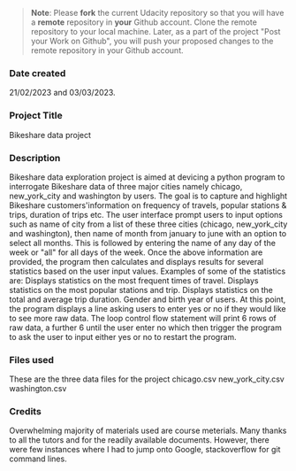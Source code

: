 >**Note**: Please **fork** the current Udacity repository so that you will have a **remote** repository in **your** Github account. Clone the remote repository to your local machine. Later, as a part of the project "Post your Work on Github", you will push your proposed changes to the remote repository in your Github account.

### Date created
21/02/2023 and 03/03/2023.

### Project Title
Bikeshare data project

### Description
Bikeshare data exploration project is aimed at devicing a python program to interrogate Bikeshare data of three major cities namely chicago, new_york_city and washington by users. The goal is to capture and highlight Bikeshare customers'information on frequency of travels, popular stations & trips, duration of trips etc.
The user interface prompt users to input options such as name of city from a list of these three cities (chicago, new_york_city and washington), then name of month from january to june with an option to select all months. This is followed by entering the name of any day of the week or "all" for all days of the week.
Once the above information are provided, the program then calculates and displays results for several statistics based on the user input values. Examples of some of the statistics are:
Displays statistics on the most frequent times of travel.
Displays statistics on the most popular stations and trip.
Displays statistics on the total and average trip duration.
Gender and birth year of users.
At this point, the program displays a line asking users to enter yes or no if they would like to see more raw data. The loop control flow statement will print 6 rows of raw data, a further 6 until the user enter no which then trigger the program to ask the user to input either yes or no to restart the program.

### Files used
These are the three data files for the project
chicago.csv
new_york_city.csv
washington.csv

### Credits
Overwhelming majority of materials used are course meterials. Many thanks to all the tutors and for the readily available documents. However, there were few instances where I had to jump onto Google, stackoverflow for git command lines.

